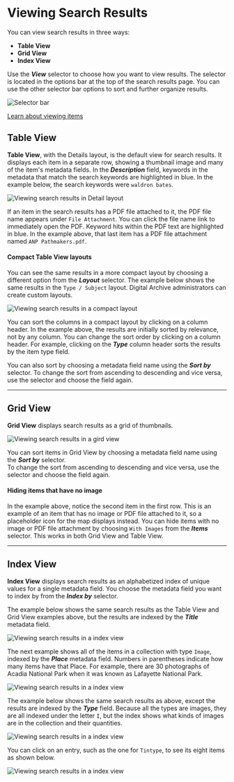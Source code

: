 # Viewing Search Results

You can view search results in three ways:

- **Table View**
- **Grid View**
- **Index View**

Use the **_View_** selector to choose how you want to view results. The selector is located in the options bar at the top of
the search results page. You can use the other selector bar options to sort and further organize results.

![Selector bar](viewing-search-results-1.jpg)

[Learn about viewing items](/user/viewing-items)

## Table View

**Table View**, with the Details layout, is the default view for search results. It displays each item in 
a separate row, showing a thumbnail image and many of the item's metadata fields. In the
**_Description_** field, keywords in the metadata that match the
search keywords are highlighted in blue. In the example below, the search keywords were `waldron bates`.

![Viewing search results in Detail layout](viewing-search-results-3.jpg)

If an item in the search results has a PDF file attached to it, the PDF file name appears under
`File Attachment`. You can click the file name link to immediately open the PDF. Keyword hits within the
PDF text are highlighted in blue. In the example above, that last item has a PDF file attachment named
`ANP Pathmakers.pdf`.

#### Compact Table View layouts

You can see the same results in a more compact layout by choosing a different option from the **_Layout_** selector.
The example below shows the same results in the `Type / Subject` layout. Digital Archive administrators can create custom layouts. 

![Viewing search results in a compact layout](viewing-search-results-4.jpg)

You can sort the columns in a compact layout by clicking on a column header. In the example above, the
results are initially sorted by relevance, not by any column. You can change the sort order by
clicking on a column header. For example, clicking on the **_Type_** column header sorts the results by the item type field. 

You can also sort by choosing a metadata field
name using the **_Sort by_** selector. To change the sort from ascending to descending and vice versa,
use the selector and choose the field again.

---

## Grid View

**Grid View** displays search results as a grid of thumbnails.

![Viewing search results in a gird view](viewing-search-results-5.jpg)

You can sort items in Grid View by choosing a metadata field name using the **_Sort by_** selector.  
To change the sort from ascending to descending and vice versa, use the selector and choose the field again.

#### Hiding items that have no image

In the example above, notice the second item in the first row. This is an example of an item 
that has no image or PDF file attached to it, so a placeholder icon for the map displays
instead. You can hide items with no image or PDF file attachment by choosing `With Images`
from the **_Items_** selector. This works in both Grid View and Table View.

---

## Index View

**Index View** displays search results as an alphabetized index of unique values for a
single metadata field. You choose the metadata field you want to index by from the
**_Index by_** selector.

The example below shows the same search results as the Table View and Grid View examples
above, but the results are indexed by the **_Title_** metadata field.

![Viewing search results in a index view](viewing-search-results-6.jpg)

The next example shows all of the items in a collection with type `Image`, indexed by the **_Place_** metadata field.
Numbers in parentheses indicate how many items have that Place. For example, there are 30 photographs of Acadia
National Park when it was known as Lafayette National Park.

![Viewing search results in a index view](viewing-search-results-7.jpg)

The example below shows the same search results as above, except the results are indexed by the **_Type_** field.
Because all the types are images, they are all indexed under the letter `I`, but the index shows what kinds of
images are in the collection and their quantities.

![Viewing search results in a index view](viewing-search-results-8.jpg)

 You can click on an entry, such as the one for `Tintype`, to see its eight items as shown below.

![Viewing search results in a index view](viewing-search-results-9.jpg)
